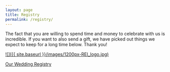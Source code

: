```yaml
---
layout: page
title: Registry
permalink: /registry/
---
```


The fact that you are willing to spend time and money to celebrate with us is incredible. If you want to also send a gift, we have picked out things we expect to keep for a long time below. Thank you!


<a href="https://www.myregistry.com/rei/wedding-registry/Bo-R-and-Whitney-P-SAN-FRANCISCO-CA/1874363">![]({{ site.baseurl }}/images/1200px-REI_logo.jpg)</a>



<a class="zola-registry-embed" href="www.zola.com/registry/boandwhit" data-registry-key="boandwhit">Our Wedding Registry</a><script>!function(e,t,n){var s,a=e.getElementsByTagName(t)[0];e.getElementById(n)||(s=e.createElement(t),s.id=n,s.async=!0,s.src="https://widget.zola.com/js/widget.js",a.parentNode.insertBefore(s,a))}(document,"script","zola-wjs");</script>
